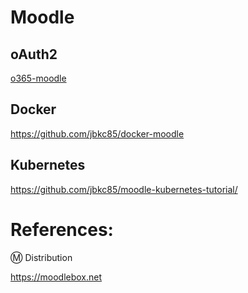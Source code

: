 # Moodle


## oAuth2

[o365-moodle](https://github.com/microsoft/o365-moodle)

## Docker

https://github.com/jbkc85/docker-moodle

## Kubernetes 

https://github.com/jbkc85/moodle-kubernetes-tutorial/


# References:

:m: Distribution

https://moodlebox.net
